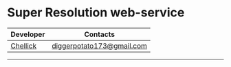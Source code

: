 # Super Resolution web-service

|Developer|Contacts|
|---------|--------|
|[Chellick](https://github.com/chellick)|<diggerpotato173@gmail.com>

------------------------------

